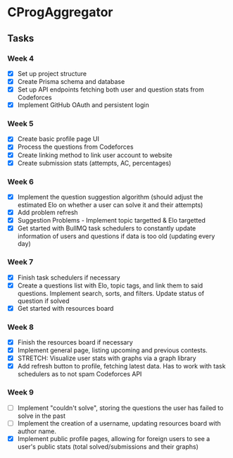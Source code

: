 # CProgAggregator

## Tasks
### Week 4
- [x] Set up project structure
- [x] Create Prisma schema and database
- [x] Set up API endpoints fetching both user and question stats from Codeforces
- [x] Implement GitHub OAuth and persistent login

### Week 5
- [x] Create basic profile page UI
- [x] Process the questions from Codeforces
- [x] Create linking method to link user account to website
- [x] Create submission stats (attempts, AC, percentages)

### Week 6
- [x] Implement the question suggestion algorithm (should adjust the estimated Elo on whether a user can solve it and their attempts)
- [x] Add problem refresh
- [x] Suggestion Problems - Implement topic targetted & Elo targetted
- [x] Get started with BullMQ task schedulers to constantly update information of users and questions if data is too old (updating every day)

### Week 7
- [x] Finish task schedulers if necessary
- [x] Create a questions list with Elo, topic tags, and link them to said questions. Implement search, sorts, and filters. Update status of question if solved
- [x] Get started with resources board

### Week 8
- [x] Finish the resources board if necessary
- [x] Implement general page, listing upcoming and previous contests.
- [x] STRETCH: Visualize user stats with graphs via a graph library
- [x] Add refresh button to profile, fetching latest data. Has to work with task schedulers as to not spam Codeforces API

### Week 9
- [ ] Implement "couldn't solve", storing the questions the user has failed to solve in the past
- [ ] Implement the creation of a username, updating resources board with author name.
- [x] Implement public profile pages, allowing for foreign users to see a user's public stats (total solved/submissions and their graphs)
